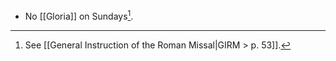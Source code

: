 - No [[Gloria]] on Sundays[^gloria].

[^gloria]: See [[General Instruction of the Roman Missal|GIRM > p. 53]].
